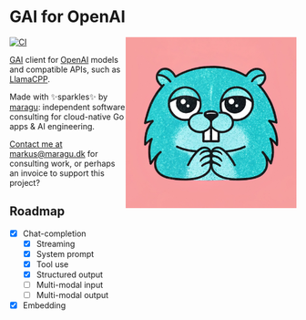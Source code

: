 # GAI for OpenAI

<img src="logo.jpg" alt="Logo" width="300" align="right">

[![CI](https://github.com/maragudk/gai-openai/actions/workflows/ci.yml/badge.svg)](https://github.com/maragudk/gai-openai/actions/workflows/ci.yml)

[GAI](https://github.com/maragudk/gai) client for [OpenAI](https://openai.com) models and compatible APIs, such as [LlamaCPP](https://github.com/ggml-org/llama.cpp).

Made with ✨sparkles✨ by [maragu](https://www.maragu.dev/): independent software consulting for cloud-native Go apps & AI engineering.

[Contact me at markus@maragu.dk](mailto:markus@maragu.dk) for consulting work, or perhaps an invoice to support this project?

## Roadmap

- [x] Chat-completion
  - [x] Streaming
  - [x] System prompt
  - [x] Tool use
  - [x] Structured output
  - [ ] Multi-modal input
  - [ ] Multi-modal output
- [x] Embedding
